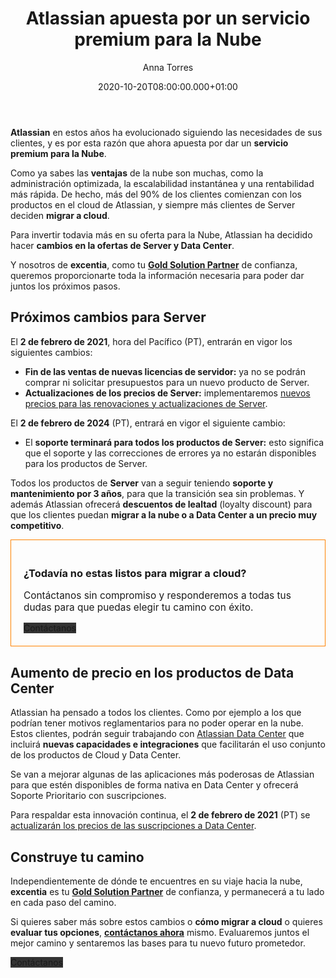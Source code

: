 ﻿---
layout: post
title: 'Atlassian apuesta por un servicio premium para la Nube'
description: Todo lo cambios de Server y Data Center a partir del 2 de febrero 2021
date: '2020-10-20T08:00:00.000+01:00'
author:  Anna Torres
categories: 
- productos
- novedades
- atlassian

redirect_from:
 - /2020-10-20-atlassian-aposta-por-cloud-todo-los-cambios-de-server-y-datacenter-a-partir-de-febrero-2021
 
cover: /img/posts/2020-10-20-atlassian-aposta-por-cloud-todo-los-cambios-de-server-y-datacenter-a-partir-de-febrero-2021-thumb.jpg
modified_time: '2020-10-20T08:00:00.000+01:00'
---
**Atlassian** en estos años ha evolucionado siguiendo las necesidades de sus clientes, y es por esta razón que ahora apuesta por dar un **servicio premium para la Nube**.

Como ya sabes las **ventajas** de la nube son muchas, como la administración optimizada, la escalabilidad instantánea y una rentabilidad más rápida. De hecho, más del 90% de los clientes comienzan con los productos en el cloud de Atlassian, y siempre más clientes de Server deciden **migrar a cloud**.

Para invertir todavia más en su oferta para la Nube, Atlassian ha decidido hacer  **cambios en la ofertas de Server y Data Center**.

Y nosotros de **excentia**, como tu [**Gold Solution Partner**](/atlassian) de confianza, queremos proporcionarte toda la información necesaria para poder dar juntos los próximos pasos.


## Próximos cambios para Server

El **2 de febrero de 2021**, hora del Pacífico (PT), entrarán en vigor los siguientes cambios:

-   **Fin de las ventas de nuevas licencias de servidor:** ya no se podrán comprar ni solicitar presupuestos para un nuevo producto de Server.
-   **Actualizaciones de los precios de Server:** implementaremos [nuevos precios para las renovaciones y actualizaciones de Server](https://www.atlassian.com/licensing/future-pricing/server-pricing/faqs).

El **2 de febrero de 2024** (PT), entrará en vigor el siguiente cambio:

-   El **soporte terminará para todos los productos de Server:** esto significa que el soporte y las correcciones de errores ya no estarán disponibles para los productos de Server.

Todos los productos de **Server** van a seguir teniendo **soporte y mantenimiento por 3 años**, para que la transición sea sin problemas. Y además Atlassian ofrecerá **descuentos de lealtad** (loyalty discount) para que los clientes puedan **migrar a la nube o a Data Center a un precio muy competitivo**.

<div style="border:1px solid #FF8200; padding:20px 20px; ">
<h3>¿Todavía no estas listos para migrar a cloud?</h3> 
<p style="font-size:1.1em;">Contáctanos sin compromiso y responderemos a todas tus dudas para que puedas elegir tu camino con éxito.
</p>
<span id="contact-button" class="btn btn-outline-white btn-xl" style="background:#333333; border:none" >Contáctanos</span>
<br>
</div>

## Aumento de precio en los productos de Data Center

Atlassian ha pensado a todos los clientes. Como por ejemplo a los que podrían tener motivos reglamentarios para no poder operar en la nube. Estos clientes, podrán seguir trabajando con [Atlassian Data Center](https://www.atlassian.com/enterprise/data-center) que incluirá **nuevas capacidades e integraciones** que facilitarán el uso conjunto de los productos de Cloud y Data Center.

Se van a mejorar algunas de las aplicaciones más poderosas de Atlassian para que estén disponibles de forma nativa en Data Center y ofrecerá Soporte Prioritario con suscripciones. 

Para respaldar esta innovación continua, el **2 de febrero de 2021** (PT) se [actualizarán los precios de las suscripciones a Data Center](https://www.atlassian.com/licensing/future-pricing/data-center-pricing/faqs).

## Construye tu camino

Independientemente de dónde te encuentres en su viaje hacia la nube, **excentia** es tu [**Gold Solution Partner**](/atlassian) de confianza, y permanecerá a tu lado en cada paso del camino.

Si quieres saber más sobre estos cambios o **cómo migrar a cloud** o quieres **evaluar tus opciones**, [**contáctanos ahora**](/#contact) mismo. Evaluaremos juntos el mejor camino y sentaremos las bases para tu nuevo futuro prometedor.

<span id="contact-button" class="btn btn-outline-white btn-xl" style="background:#333333; border:none" >Contáctanos</span>
<br>
